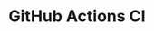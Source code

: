 # GitHub Actions CI









































































































































































































































































































































































































































































































































































































































































































































































































































































































































































































































































































































































































































































































































































































































































































































































































































































































































































































































































































































































































































































































































































